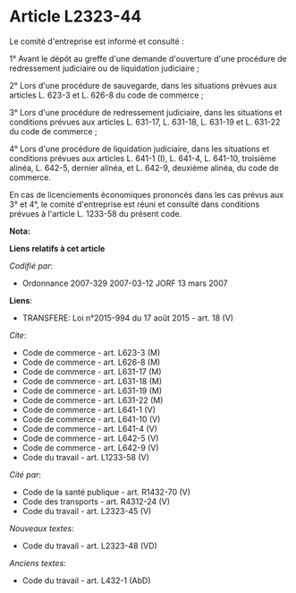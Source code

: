 # Article L2323-44

Le comité d'entreprise est informé et consulté : 

1° Avant le dépôt au greffe d'une demande d'ouverture d'une procédure de redressement judiciaire ou de liquidation
judiciaire ; 

2° Lors d'une procédure de sauvegarde, dans les situations prévues aux articles L. 623-3 et L. 626-8 du code de commerce ; 

3° Lors d'une procédure de redressement judiciaire, dans les situations et conditions prévues aux articles L. 631-17, L.
631-18, L. 631-19 et L. 631-22 du code de commerce ; 

4° Lors d'une procédure de liquidation judiciaire, dans les situations et conditions prévues aux articles L. 641-1 (I), L.
641-4, L. 641-10, troisième alinéa, L. 642-5, dernier alinéa, et L. 642-9, deuxième alinéa, du code de commerce. 

En cas de licenciements économiques prononcés dans les cas prévus aux 3° et 4°, le comité d'entreprise est réuni et consulté
dans conditions prévues à l'article L. 1233-58 du présent code.

**Nota:**



**Liens relatifs à cet article**

_Codifié par_:

  - Ordonnance 2007-329 2007-03-12 JORF 13 mars 2007

**Liens**:

  - TRANSFERE: Loi n°2015-994 du 17 août 2015 - art. 18 (V)

_Cite_:

  - Code de commerce - art. L623-3 (M)
  - Code de commerce - art. L626-8 (M)
  - Code de commerce - art. L631-17 (M)
  - Code de commerce - art. L631-18 (M)
  - Code de commerce - art. L631-19 (M)
  - Code de commerce - art. L631-22 (M)
  - Code de commerce - art. L641-1 (V)
  - Code de commerce - art. L641-10 (V)
  - Code de commerce - art. L641-4 (V)
  - Code de commerce - art. L642-5 (V)
  - Code de commerce - art. L642-9 (V)
  - Code du travail - art. L1233-58 (V)

_Cité par_:

  - Code de la santé publique - art. R1432-70 (V)
  - Code des transports - art. R4312-24 (V)
  - Code du travail - art. L2323-45 (V)

_Nouveaux textes_:

  - Code du travail - art. L2323-48 (VD)

_Anciens textes_:

  - Code du travail - art. L432-1 (AbD)
